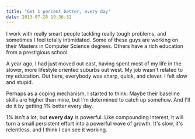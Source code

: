 ```yaml
---
title: "Get 1 percent better, every day"
date: 2013-07-28 19:36:32
---
```


I work with really smart people tackling really tough problems, and sometimes I feel totally intimidated. Some of these guys are working on their Masters in Computer Science degrees. Others have a rich education from a prestigious school.

A year ago, I had just moved out east, having spent most of my life in the slower, more lifestyle oriented suburbs out west. My job wasn't related to my education. Out here, everybody was sharp, quick, and clever. I felt slow and stupid.

Perhaps as a coping mechanism, I started to think: Maybe their baseline skills are higher than mine, but I'm determined to catch up somehow. And I'll do it by getting 1% better every day.

1% isn't a lot, but <strong>every day</strong> is powerful. Like compounding interest, it will turn a small persistent effort into a powerful wave of growth. It's slow, it's relentless, and I think I can see it working.
